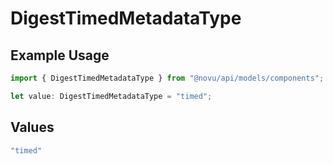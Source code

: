 # DigestTimedMetadataType

## Example Usage

```typescript
import { DigestTimedMetadataType } from "@novu/api/models/components";

let value: DigestTimedMetadataType = "timed";
```

## Values

```typescript
"timed"
```